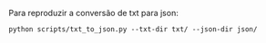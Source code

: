 Para reproduzir a conversão de txt para json:
```
python scripts/txt_to_json.py --txt-dir txt/ --json-dir json/
```
